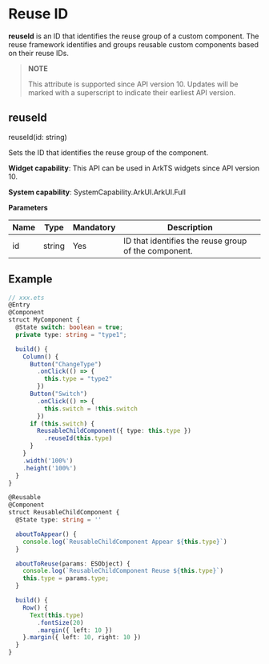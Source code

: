 # Reuse ID

**reuseId** is an ID that identifies the reuse group of a custom component. The reuse framework identifies and groups reusable custom components based on their reuse IDs.

>  **NOTE**
>
> This attribute is supported since API version 10. Updates will be marked with a superscript to indicate their earliest API version.


## reuseId

reuseId(id: string)

Sets the ID that identifies the reuse group of the component.

**Widget capability**: This API can be used in ArkTS widgets since API version 10.

**System capability**: SystemCapability.ArkUI.ArkUI.Full

**Parameters**

| Name| Type  | Mandatory| Description                                  |
| ------ | ------ | ---- | -------------------------------------- |
| id     | string | Yes  | ID that identifies the reuse group of the component.|

## Example

```ts
// xxx.ets
@Entry
@Component
struct MyComponent {
  @State switch: boolean = true;
  private type: string = "type1";

  build() {
    Column() {
      Button("ChangeType")
        .onClick(() => {
          this.type = "type2"
        })
      Button("Switch")
        .onClick(() => {
          this.switch = !this.switch
        })
      if (this.switch) {
        ReusableChildComponent({ type: this.type })
          .reuseId(this.type)
      }
    }
    .width('100%')
    .height('100%')
  }
}

@Reusable
@Component
struct ReusableChildComponent {
  @State type: string = ''

  aboutToAppear() {
    console.log(`ReusableChildComponent Appear ${this.type}`)
  }

  aboutToReuse(params: ESObject) {
    console.log(`ReusableChildComponent Reuse ${this.type}`)
    this.type = params.type;
  }

  build() {
    Row() {
      Text(this.type)
        .fontSize(20)
        .margin({ left: 10 })
    }.margin({ left: 10, right: 10 })
  }
}
```
